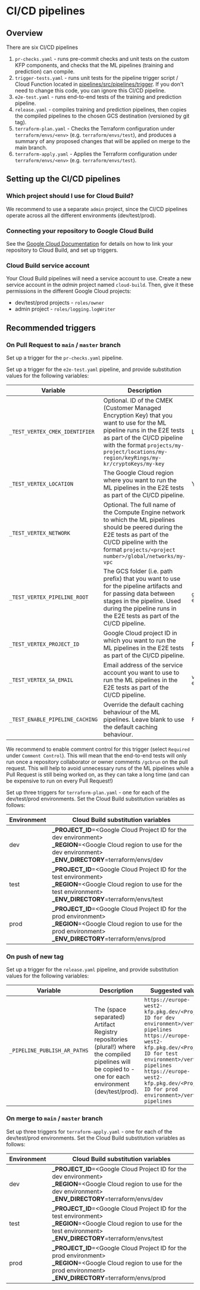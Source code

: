 <!-- 
Copyright 2023 Google LLC

Licensed under the Apache License, Version 2.0 (the "License");
you may not use this file except in compliance with the License.
You may obtain a copy of the License at

    https://www.apache.org/licenses/LICENSE-2.0

Unless required by applicable law or agreed to in writing, software
distributed under the License is distributed on an "AS IS" BASIS,
WITHOUT WARRANTIES OR CONDITIONS OF ANY KIND, either express or implied.
See the License for the specific language governing permissions and
limitations under the License.
 -->

# CI/CD pipelines

## Overview

There are six CI/CD pipelines

1. `pr-checks.yaml` - runs pre-commit checks and unit tests on the custom KFP components, and checks that the ML pipelines (training and prediction) can compile.
1. `trigger-tests.yaml` - runs unit tests for the pipeline trigger script / Cloud Function located in [pipelines/src/pipelines/trigger](/pipelines/src/pipelines/trigger/). If you don't need to change this code, you can ignore this CI/CD pipeline.
1. `e2e-test.yaml` - runs end-to-end tests of the training and prediction pipeline.
1. `release.yaml` - compiles training and prediction pipelines, then copies the compiled pipelines to the chosen GCS destination (versioned by git tag).
1. `terraform-plan.yaml` - Checks the Terraform configuration under `terraform/envs/<env>` (e.g. `terraform/envs/test`), and produces a summary of any proposed changes that will be applied on merge to the main branch.
1. `terraform-apply.yaml` - Applies the Terraform configuration under `terraform/envs/<env>` (e.g. `terraform/envs/test`).

## Setting up the CI/CD pipelines

### Which project should I use for Cloud Build?

We recommend to use a separate `admin` project, since the CI/CD pipelines operate across all the different environments (dev/test/prod).

### Connecting your repository to Google Cloud Build

See the [Google Cloud Documentation](https://cloud.google.com/build/docs/automating-builds/create-manage-triggers) for details on how to link your repository to Cloud Build, and set up triggers.

### Cloud Build service account

Your Cloud Build pipelines will need a service account to use. Create a new service account in the _admin_ project named `cloud-build`. Then, give it these permissions in the different Google Cloud projects:

* dev/test/prod projects - `roles/owner`
* admin project - `roles/logging.logWriter`

## Recommended triggers

### On Pull Request to `main` / `master` branch

Set up a trigger for the `pr-checks.yaml` pipeline.

Set up a trigger for the `e2e-test.yaml` pipeline, and provide substitution values for the following variables:

| Variable | Description | Suggested value |
|---|---|---|
| `_TEST_VERTEX_CMEK_IDENTIFIER` | Optional. ID of the CMEK (Customer Managed Encryption Key) that you want to use for the ML pipeline runs in the E2E tests as part of the CI/CD pipeline with the format `projects/my-project/locations/my-region/keyRings/my-kr/cryptoKeys/my-key` | Leave blank |
| `_TEST_VERTEX_LOCATION` | The Google Cloud region where you want to run the ML pipelines in the E2E tests as part of the CI/CD pipeline. | Your chosen Google Cloud region |
| `_TEST_VERTEX_NETWORK` | Optional. The full name of the Compute Engine network to which the ML pipelines should be peered during the E2E tests as part of the CI/CD pipeline with the format `projects/<project number>/global/networks/my-vpc` |
| `_TEST_VERTEX_PIPELINE_ROOT` | The GCS folder (i.e. path prefix) that you want to use for the pipeline artifacts and for passing data between stages in the pipeline. Used during the pipeline runs in the E2E tests as part of the CI/CD pipeline. | `gs://<Project ID for dev environment>-pl-root` |
| `_TEST_VERTEX_PROJECT_ID` | Google Cloud project ID in which you want to run the ML pipelines in the E2E tests as part of the CI/CD pipeline. | Project ID for the DEV environment |
| `_TEST_VERTEX_SA_EMAIL` | Email address of the service account you want to use to run the ML pipelines in the E2E tests as part of the CI/CD pipeline. | `vertex-pipelines@<Project ID for dev environment>.iam.gserviceaccount.com` |
| `_TEST_ENABLE_PIPELINE_CACHING` | Override the default caching behaviour of the ML pipelines. Leave blank to use the default caching behaviour. | `False` |

We recommend to enable comment control for this trigger (select `Required` under `Comment Control`). This will mean that the end-to-end tests will only run once a repository collaborator or owner comments `/gcbrun` on the pull request.
This will help to avoid unnecessary runs of the ML pipelines while a Pull Request is still being worked on, as they can take a long time (and can be expensive to run on every Pull Request!)

Set up three triggers for `terraform-plan.yaml` - one for each of the dev/test/prod environments. Set the Cloud Build substitution variables as follows:

| Environment | Cloud Build substitution variables |
|---|---|
| dev | **\_PROJECT_ID**=\<Google Cloud Project ID for the dev environment><br>**\_REGION**=\<Google Cloud region to use for the dev environment><br>**\_ENV_DIRECTORY**=terraform/envs/dev |
| test | **\_PROJECT_ID**=\<Google Cloud Project ID for the test environment><br>**\_REGION**=\<Google Cloud region to use for the test environment><br>**\_ENV_DIRECTORY**=terraform/envs/test |
| prod | **\_PROJECT_ID**=\<Google Cloud Project ID for the prod environment><br>**\_REGION**=\<Google Cloud region to use for the prod environment><br>**\_ENV_DIRECTORY**=terraform/envs/prod |

### On push of new tag

Set up a trigger for the `release.yaml` pipeline, and provide substitution values for the following variables:

| Variable | Description | Suggested value |
|---|---|---|
| `_PIPELINE_PUBLISH_AR_PATHS` | The (space separated) Artifact Registry repositories (plural!) where the compiled pipelines will be copied to - one for each environment (dev/test/prod). | `https://europe-west2-kfp.pkg.dev/<Project ID for dev environment>/vertex-pipelines https://europe-west2-kfp.pkg.dev/<Project ID for test environment>/vertex-pipelines https://europe-west2-kfp.pkg.dev/<Project ID for prod environment>/vertex-pipelines` |

### On merge to `main` / `master` branch

Set up three triggers for `terraform-apply.yaml` - one for each of the dev/test/prod environments. Set the Cloud Build substitution variables as follows:

| Environment | Cloud Build substitution variables |
|---|---|
| dev | **\_PROJECT_ID**=\<Google Cloud Project ID for the dev environment><br>**\_REGION**=\<Google Cloud region to use for the dev environment><br>**\_ENV_DIRECTORY**=terraform/envs/dev |
| test | **\_PROJECT_ID**=\<Google Cloud Project ID for the test environment><br>**\_REGION**=\<Google Cloud region to use for the test environment><br>**\_ENV_DIRECTORY**=terraform/envs/test |
| prod | **\_PROJECT_ID**=\<Google Cloud Project ID for the prod environment><br>**\_REGION**=\<Google Cloud region to use for the prod environment><br>**\_ENV_DIRECTORY**=terraform/envs/prod |
